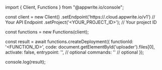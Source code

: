 import { Client, Functions } from "@appwrite.io/console";

const client = new Client()
    .setEndpoint('https://<REGION>.cloud.appwrite.io/v1') // Your API Endpoint
    .setProject('<YOUR_PROJECT_ID>'); // Your project ID

const functions = new Functions(client);

const result = await functions.createDeployment({
    functionId: '<FUNCTION_ID>',
    code: document.getElementById('uploader').files[0],
    activate: false,
    entrypoint: '<ENTRYPOINT>', // optional
    commands: '<COMMANDS>' // optional
});

console.log(result);
